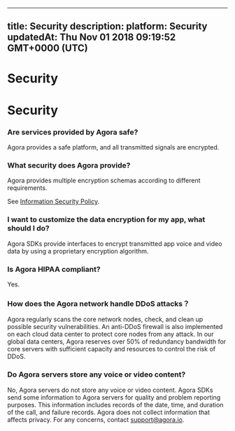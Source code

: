 
---
title: Security
description: 
platform: Security
updatedAt: Thu Nov 01 2018 09:19:52 GMT+0000 (UTC)
---
# Security
# Security

### Are services provided by Agora safe?

Agora provides a safe platform, and all transmitted signals are encrypted.

### What security does Agora provide?

Agora provides multiple encryption schemas according to different requirements.

See [Information Security Policy](../../cn/Agora%20Platform/security.md).

### I want to customize the data encryption for my app, what should I do?

Agora SDKs provide interfaces to encrypt transmitted app voice and video data by using a proprietary encryption algorithm.

### Is Agora HIPAA compliant?

Yes.

### How does the Agora network handle DDoS attacks？

Agora regularly scans the core network nodes, check, and clean up possible security vulnerabilities. An anti-DDoS firewall is also implemented on each cloud data center to protect core nodes from any attack. In our global data centers, Agora reserves over 50% of redundancy bandwidth for core servers with sufficient capacity and resources to control the risk of DDoS.

### Do Agora servers store any voice or video content?

No, Agora servers do not store any voice or video content. Agora SDKs send some information to Agora servers for quality and problem reporting purposes. This information includes records of the date, time, and duration of the call, and failure records. Agora does not collect information that affects privacy. For any concerns, contact support@agora.io.
